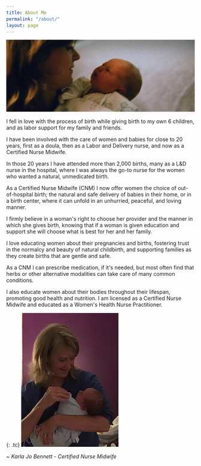 ```yaml
---
title: About Me
permalink: "/about/"
layout: page
---
```


![karla-holding-baby-wide.webp](/uploads/karla-baby-wide.webp)

I fell in love with the process of birth while giving birth to my own 6 children, and as labor support for my family and friends.

I have been involved with the care of women and babies for close to 20 years, first as a doula, then as a Labor and Delivery nurse, and now as a Certified Nurse Midwife.

In those 20 years I have attended more than 2,000 births, many as a L&D nurse in the hospital, where I was always the go-to nurse for the women who wanted a natural, unmedicated birth.

As a Certified Nurse Midwife (CNM) I now offer women the choice of out-of-hospital birth; the natural and safe delivery of babies in their home, or in a birth center, where it can unfold in an unhurried, peaceful, and loving manner.

I firmly believe in a woman's right to choose her provider and the manner in which she gives birth, knowing that if a woman is given education and support she will choose what is best for her and her family.

I love educating women about their pregnancies and births, fostering trust in the normalcy and beauty of natural childbirth, and supporting families as they create births that are gentle and safe.

As a CNM I can prescribe medication, if it's needed, but most often find that herbs or other alternative modalities can take care of many common conditions.

I also educate women about their bodies throughout their lifespan, promoting good health and nutrition.   I am licensed as a Certified Nurse Midwife and educated as a Women's Health Nurse Practitioner.

{: .tc}
![karla-holding-baby.webp](/uploads/karla-holding-baby.webp)

\~ _Karla Jo Bennett - Certified Nurse Midwife_
